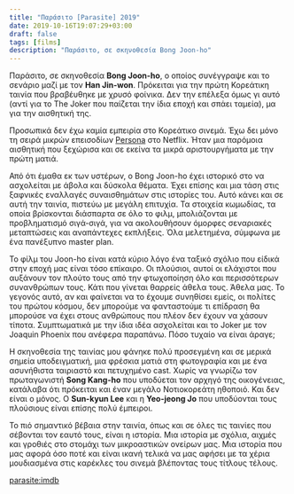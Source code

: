 ```yaml
---
title: "Παράσιτο [Parasite] 2019"
date: 2019-10-16T19:07:29+03:00
draft: false
tags: [films]
description: "Παράσιτο, σε σκηνοθεσία Bong Joon-ho"
---
```



Παράσιτο, σε σκηνοθεσία **Bong Joon-ho**, ο οποίος συνέγγραψε και το σενάριο μαζί με τον **Han Jin-won**. Πρόκειται για την πρώτη Κορεάτικη ταινία που βραβέυθηκε με χρυσό φοίνικα. Δεν την επέλεξα όμως γι αυτό (αντί για το The Joker που παίζεται την ίδια εποχή και σπάει ταμεία), μα για την αισθητική της.  

Προσωπικά δεν έχω καμία εμπειρία στο Κορεάτικο σινεμά. Έχω δει μόνο τη σειρά μικρών επεισοδίων [Persona](https://www.imdb.com/title/tt10027990/) στο Netflix. Ήταν μια παρόμοια αισθητική που ξεχώρισα και σε εκείνα τα μικρά αριστουργήματα με την πρώτη ματιά.


Από ότι έμαθα εκ των υστέρων, ο Bong Joon-ho έχει ιστορικό στο να ασχολείται με άβολα και δύσκολα θέματα. Έχει επίσης και μια τάση στις ξαφνικές εναλλαγές συναισθημάτων στις ιστορίες του. Αυτό κάνει και σε αυτή την ταινία, πιστεύω με μεγάλη επιτυχία. Τα στοιχεία κωμωδίας, τα οποία βρίσκονται διάσπαρτα σε όλο το φιλμ, μπολιάζονται με προβληματισμό σιγά-σιγά, για να ακολουθήσουν όμορφες σεναριακές μεταπτώσεις και αναπάντεχες εκπλήξεις. Όλα μελετημένα, σύμφωνα με ένα πανέξυπνο master plan. 


Το φίλμ του Joon-ho είναι κατά κύριο λόγο ένα ταξικό σχόλιο που είδικά στην εποχή μας είναι τόσο επίκαιρο. Οι πλούσιοι, αυτοί οι ελάχιστοι που αυξάνουν τον πλούτο τους από την φτωχοποίηση όλο και περισσότερων συνανθρώπων τους. Κάτι που γίνεται θαρρείς άθελα τους. Άθελα μας. Το γεγονός αυτό, αν και φαίνεται να το έχουμε συνηθίσει εμείς, οι πολίτες του πρώτου κόσμου, δεν μπορούμε να φανταστούμε τι επίδραση θα μπορούσε να έχει στους ανθρώπους που πλέον δεν έχουν να χάσουν τίποτα. Συμπτωματικά με την ίδια ιδέα ασχολείται και το Joker με τον Joaquin Phoenix που ανέφερα παραπάνω. Πόσο τυχαίο να είναι άραγε;


Η σκηνοθεσία της ταινίας μου φάνηκε πολύ προσεγμένη και σε μερικά σημεία υποδειγματική, μια φρέσκια ματιά στη φωτογραφία και με ένα ασυνήθιστα ταιριαστό και πετυχημένο cast. Χωρίς να γνωρίζω τον πρωταγωνιστή **Song Kang-ho** που υποδύεται τον αρχηγό της οικογένειας, κατάλαβα ότι πρόκειται και έναν μεγάλο Νοτιοκορεάτη ηθοποιό. Και δεν είναι ο μόνος. Ο **Sun-kyun Lee** και η **Yeo-jeong Jo** που υποδύονται τους πλούσιους είναι επίσης πολύ έμπειροι.


Το πιό σημαντικό βέβαια στην ταινία, όπως και σε όλες τις ταινίες που σέβονται τον εαυτό τους, είναι η ιστορία. Μια ιστορία με σχόλια, αιχμές και γροθιές στο στομάχι των μικροαστικών ονείρων μας. Μια ιστορία που μας αφορά όσο ποτέ και είναι ικανή τελικά να μας αφήσει με τα χέρια μουδιασμένα στις καρέκλες του σινεμά βλέποντας τους τίτλους τέλους.  


[parasite:imdb](https://www.imdb.com/title/tt6751668/)

